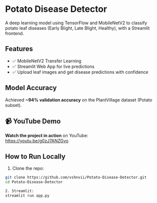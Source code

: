 # Potato Disease Detector 

A deep learning model using TensorFlow and MobileNetV2 to classify potato leaf diseases (Early Blight, Late Blight, Healthy), with a Streamlit frontend.

##  Features
- ✅ MobileNetV2 Transfer Learning
- ✅ Streamlit Web App for live predictions
- ✅ Upload leaf images and get disease predictions with confidence

##  Model Accuracy
Achieved **~94% validation accuracy** on the PlantVillage dataset (Potato subset).

## 📹 YouTube Demo

 **Watch the project in action** on YouTube:  
 https://youtu.be/g0zJ7ANZGvo

##  How to Run Locally

1. Clone the repo:
```bash
git clone https://github.com/vshnvii/Potato-Disease-Detector.git
cd Potato-Disease-Detector

2. Streamlit:
streamlit run app.py

